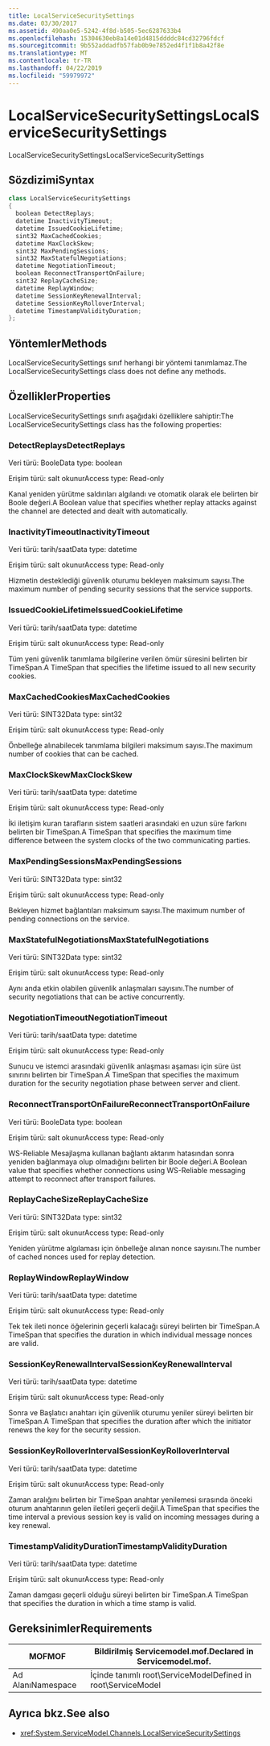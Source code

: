 ```yaml
---
title: LocalServiceSecuritySettings
ms.date: 03/30/2017
ms.assetid: 490aa0e5-5242-4f8d-b505-5ec6287633b4
ms.openlocfilehash: 15304630eb8a14e01d4815ddddc84cd32796fdcf
ms.sourcegitcommit: 9b552addadfb57fab0b9e7852ed4f1f1b8a42f8e
ms.translationtype: MT
ms.contentlocale: tr-TR
ms.lasthandoff: 04/22/2019
ms.locfileid: "59979972"
---
```

# <a name="localservicesecuritysettings"></a><span data-ttu-id="60ac4-102">LocalServiceSecuritySettings</span><span class="sxs-lookup"><span data-stu-id="60ac4-102">LocalServiceSecuritySettings</span></span>
<span data-ttu-id="60ac4-103">LocalServiceSecuritySettings</span><span class="sxs-lookup"><span data-stu-id="60ac4-103">LocalServiceSecuritySettings</span></span>  
  
## <a name="syntax"></a><span data-ttu-id="60ac4-104">Sözdizimi</span><span class="sxs-lookup"><span data-stu-id="60ac4-104">Syntax</span></span>  
  
```csharp
class LocalServiceSecuritySettings  
{  
  boolean DetectReplays;  
  datetime InactivityTimeout;  
  datetime IssuedCookieLifetime;  
  sint32 MaxCachedCookies;  
  datetime MaxClockSkew;  
  sint32 MaxPendingSessions;  
  sint32 MaxStatefulNegotiations;  
  datetime NegotiationTimeout;  
  boolean ReconnectTransportOnFailure;  
  sint32 ReplayCacheSize;  
  datetime ReplayWindow;  
  datetime SessionKeyRenewalInterval;  
  datetime SessionKeyRolloverInterval;  
  datetime TimestampValidityDuration;  
};  
```  
  
## <a name="methods"></a><span data-ttu-id="60ac4-105">Yöntemler</span><span class="sxs-lookup"><span data-stu-id="60ac4-105">Methods</span></span>  
 <span data-ttu-id="60ac4-106">LocalServiceSecuritySettings sınıf herhangi bir yöntemi tanımlamaz.</span><span class="sxs-lookup"><span data-stu-id="60ac4-106">The LocalServiceSecuritySettings class does not define any methods.</span></span>  
  
## <a name="properties"></a><span data-ttu-id="60ac4-107">Özellikler</span><span class="sxs-lookup"><span data-stu-id="60ac4-107">Properties</span></span>  
 <span data-ttu-id="60ac4-108">LocalServiceSecuritySettings sınıfı aşağıdaki özelliklere sahiptir:</span><span class="sxs-lookup"><span data-stu-id="60ac4-108">The LocalServiceSecuritySettings class has the following properties:</span></span>  
  
### <a name="detectreplays"></a><span data-ttu-id="60ac4-109">DetectReplays</span><span class="sxs-lookup"><span data-stu-id="60ac4-109">DetectReplays</span></span>  
 <span data-ttu-id="60ac4-110">Veri türü: Boole</span><span class="sxs-lookup"><span data-stu-id="60ac4-110">Data type: boolean</span></span>  
  
 <span data-ttu-id="60ac4-111">Erişim türü: salt okunur</span><span class="sxs-lookup"><span data-stu-id="60ac4-111">Access type: Read-only</span></span>  
  
 <span data-ttu-id="60ac4-112">Kanal yeniden yürütme saldırıları algılandı ve otomatik olarak ele belirten bir Boole değeri.</span><span class="sxs-lookup"><span data-stu-id="60ac4-112">A Boolean value that specifies whether replay attacks against the channel are detected and dealt with automatically.</span></span>  
  
### <a name="inactivitytimeout"></a><span data-ttu-id="60ac4-113">InactivityTimeout</span><span class="sxs-lookup"><span data-stu-id="60ac4-113">InactivityTimeout</span></span>  
 <span data-ttu-id="60ac4-114">Veri türü: tarih/saat</span><span class="sxs-lookup"><span data-stu-id="60ac4-114">Data type: datetime</span></span>  
  
 <span data-ttu-id="60ac4-115">Erişim türü: salt okunur</span><span class="sxs-lookup"><span data-stu-id="60ac4-115">Access type: Read-only</span></span>  
  
 <span data-ttu-id="60ac4-116">Hizmetin desteklediği güvenlik oturumu bekleyen maksimum sayısı.</span><span class="sxs-lookup"><span data-stu-id="60ac4-116">The maximum number of pending security sessions that the service supports.</span></span>  
  
### <a name="issuedcookielifetime"></a><span data-ttu-id="60ac4-117">IssuedCookieLifetime</span><span class="sxs-lookup"><span data-stu-id="60ac4-117">IssuedCookieLifetime</span></span>  
 <span data-ttu-id="60ac4-118">Veri türü: tarih/saat</span><span class="sxs-lookup"><span data-stu-id="60ac4-118">Data type: datetime</span></span>  
  
 <span data-ttu-id="60ac4-119">Erişim türü: salt okunur</span><span class="sxs-lookup"><span data-stu-id="60ac4-119">Access type: Read-only</span></span>  
  
 <span data-ttu-id="60ac4-120">Tüm yeni güvenlik tanımlama bilgilerine verilen ömür süresini belirten bir TimeSpan.</span><span class="sxs-lookup"><span data-stu-id="60ac4-120">A TimeSpan that specifies the lifetime issued to all new security cookies.</span></span>  
  
### <a name="maxcachedcookies"></a><span data-ttu-id="60ac4-121">MaxCachedCookies</span><span class="sxs-lookup"><span data-stu-id="60ac4-121">MaxCachedCookies</span></span>  
 <span data-ttu-id="60ac4-122">Veri türü: SINT32</span><span class="sxs-lookup"><span data-stu-id="60ac4-122">Data type: sint32</span></span>  
  
 <span data-ttu-id="60ac4-123">Erişim türü: salt okunur</span><span class="sxs-lookup"><span data-stu-id="60ac4-123">Access type: Read-only</span></span>  
  
 <span data-ttu-id="60ac4-124">Önbelleğe alınabilecek tanımlama bilgileri maksimum sayısı.</span><span class="sxs-lookup"><span data-stu-id="60ac4-124">The maximum number of cookies that can be cached.</span></span>  
  
### <a name="maxclockskew"></a><span data-ttu-id="60ac4-125">MaxClockSkew</span><span class="sxs-lookup"><span data-stu-id="60ac4-125">MaxClockSkew</span></span>  
 <span data-ttu-id="60ac4-126">Veri türü: tarih/saat</span><span class="sxs-lookup"><span data-stu-id="60ac4-126">Data type: datetime</span></span>  
  
 <span data-ttu-id="60ac4-127">Erişim türü: salt okunur</span><span class="sxs-lookup"><span data-stu-id="60ac4-127">Access type: Read-only</span></span>  
  
 <span data-ttu-id="60ac4-128">İki iletişim kuran tarafların sistem saatleri arasındaki en uzun süre farkını belirten bir TimeSpan.</span><span class="sxs-lookup"><span data-stu-id="60ac4-128">A TimeSpan that specifies the maximum time difference between the system clocks of the two communicating parties.</span></span>  
  
### <a name="maxpendingsessions"></a><span data-ttu-id="60ac4-129">MaxPendingSessions</span><span class="sxs-lookup"><span data-stu-id="60ac4-129">MaxPendingSessions</span></span>  
 <span data-ttu-id="60ac4-130">Veri türü: SINT32</span><span class="sxs-lookup"><span data-stu-id="60ac4-130">Data type: sint32</span></span>  
  
 <span data-ttu-id="60ac4-131">Erişim türü: salt okunur</span><span class="sxs-lookup"><span data-stu-id="60ac4-131">Access type: Read-only</span></span>  
  
 <span data-ttu-id="60ac4-132">Bekleyen hizmet bağlantıları maksimum sayısı.</span><span class="sxs-lookup"><span data-stu-id="60ac4-132">The maximum number of pending connections on the service.</span></span>  
  
### <a name="maxstatefulnegotiations"></a><span data-ttu-id="60ac4-133">MaxStatefulNegotiations</span><span class="sxs-lookup"><span data-stu-id="60ac4-133">MaxStatefulNegotiations</span></span>  
 <span data-ttu-id="60ac4-134">Veri türü: SINT32</span><span class="sxs-lookup"><span data-stu-id="60ac4-134">Data type: sint32</span></span>  
  
 <span data-ttu-id="60ac4-135">Erişim türü: salt okunur</span><span class="sxs-lookup"><span data-stu-id="60ac4-135">Access type: Read-only</span></span>  
  
 <span data-ttu-id="60ac4-136">Aynı anda etkin olabilen güvenlik anlaşmaları sayısını.</span><span class="sxs-lookup"><span data-stu-id="60ac4-136">The number of security negotiations that can be active concurrently.</span></span>  
  
### <a name="negotiationtimeout"></a><span data-ttu-id="60ac4-137">NegotiationTimeout</span><span class="sxs-lookup"><span data-stu-id="60ac4-137">NegotiationTimeout</span></span>  
 <span data-ttu-id="60ac4-138">Veri türü: tarih/saat</span><span class="sxs-lookup"><span data-stu-id="60ac4-138">Data type: datetime</span></span>  
  
 <span data-ttu-id="60ac4-139">Erişim türü: salt okunur</span><span class="sxs-lookup"><span data-stu-id="60ac4-139">Access type: Read-only</span></span>  
  
 <span data-ttu-id="60ac4-140">Sunucu ve istemci arasındaki güvenlik anlaşması aşaması için süre üst sınırını belirten bir TimeSpan.</span><span class="sxs-lookup"><span data-stu-id="60ac4-140">A TimeSpan that specifies the maximum duration for the security negotiation phase between server and client.</span></span>  
  
### <a name="reconnecttransportonfailure"></a><span data-ttu-id="60ac4-141">ReconnectTransportOnFailure</span><span class="sxs-lookup"><span data-stu-id="60ac4-141">ReconnectTransportOnFailure</span></span>  
 <span data-ttu-id="60ac4-142">Veri türü: Boole</span><span class="sxs-lookup"><span data-stu-id="60ac4-142">Data type: boolean</span></span>  
  
 <span data-ttu-id="60ac4-143">Erişim türü: salt okunur</span><span class="sxs-lookup"><span data-stu-id="60ac4-143">Access type: Read-only</span></span>  
  
 <span data-ttu-id="60ac4-144">WS-Reliable Mesajlaşma kullanan bağlantı aktarım hatasından sonra yeniden bağlanmaya olup olmadığını belirten bir Boole değeri.</span><span class="sxs-lookup"><span data-stu-id="60ac4-144">A Boolean value that specifies whether connections using WS-Reliable messaging attempt to reconnect after transport failures.</span></span>  
  
### <a name="replaycachesize"></a><span data-ttu-id="60ac4-145">ReplayCacheSize</span><span class="sxs-lookup"><span data-stu-id="60ac4-145">ReplayCacheSize</span></span>  
 <span data-ttu-id="60ac4-146">Veri türü: SINT32</span><span class="sxs-lookup"><span data-stu-id="60ac4-146">Data type: sint32</span></span>  
  
 <span data-ttu-id="60ac4-147">Erişim türü: salt okunur</span><span class="sxs-lookup"><span data-stu-id="60ac4-147">Access type: Read-only</span></span>  
  
 <span data-ttu-id="60ac4-148">Yeniden yürütme algılaması için önbelleğe alınan nonce sayısını.</span><span class="sxs-lookup"><span data-stu-id="60ac4-148">The number of cached nonces used for replay detection.</span></span>  
  
### <a name="replaywindow"></a><span data-ttu-id="60ac4-149">ReplayWindow</span><span class="sxs-lookup"><span data-stu-id="60ac4-149">ReplayWindow</span></span>  
 <span data-ttu-id="60ac4-150">Veri türü: tarih/saat</span><span class="sxs-lookup"><span data-stu-id="60ac4-150">Data type: datetime</span></span>  
  
 <span data-ttu-id="60ac4-151">Erişim türü: salt okunur</span><span class="sxs-lookup"><span data-stu-id="60ac4-151">Access type: Read-only</span></span>  
  
 <span data-ttu-id="60ac4-152">Tek tek ileti nonce öğelerinin geçerli kalacağı süreyi belirten bir TimeSpan.</span><span class="sxs-lookup"><span data-stu-id="60ac4-152">A TimeSpan that specifies the duration in which individual message nonces are valid.</span></span>  
  
### <a name="sessionkeyrenewalinterval"></a><span data-ttu-id="60ac4-153">SessionKeyRenewalInterval</span><span class="sxs-lookup"><span data-stu-id="60ac4-153">SessionKeyRenewalInterval</span></span>  
 <span data-ttu-id="60ac4-154">Veri türü: tarih/saat</span><span class="sxs-lookup"><span data-stu-id="60ac4-154">Data type: datetime</span></span>  
  
 <span data-ttu-id="60ac4-155">Erişim türü: salt okunur</span><span class="sxs-lookup"><span data-stu-id="60ac4-155">Access type: Read-only</span></span>  
  
 <span data-ttu-id="60ac4-156">Sonra ve Başlatıcı anahtarı için güvenlik oturumu yeniler süreyi belirten bir TimeSpan.</span><span class="sxs-lookup"><span data-stu-id="60ac4-156">A TimeSpan that specifies the duration after which the initiator renews the key for the security session.</span></span>  
  
### <a name="sessionkeyrolloverinterval"></a><span data-ttu-id="60ac4-157">SessionKeyRolloverInterval</span><span class="sxs-lookup"><span data-stu-id="60ac4-157">SessionKeyRolloverInterval</span></span>  
 <span data-ttu-id="60ac4-158">Veri türü: tarih/saat</span><span class="sxs-lookup"><span data-stu-id="60ac4-158">Data type: datetime</span></span>  
  
 <span data-ttu-id="60ac4-159">Erişim türü: salt okunur</span><span class="sxs-lookup"><span data-stu-id="60ac4-159">Access type: Read-only</span></span>  
  
 <span data-ttu-id="60ac4-160">Zaman aralığını belirten bir TimeSpan anahtar yenilemesi sırasında önceki oturum anahtarının gelen iletileri geçerli değil.</span><span class="sxs-lookup"><span data-stu-id="60ac4-160">A TimeSpan that specifies the time interval a previous session key is valid on incoming messages during a key renewal.</span></span>  
  
### <a name="timestampvalidityduration"></a><span data-ttu-id="60ac4-161">TimestampValidityDuration</span><span class="sxs-lookup"><span data-stu-id="60ac4-161">TimestampValidityDuration</span></span>  
 <span data-ttu-id="60ac4-162">Veri türü: tarih/saat</span><span class="sxs-lookup"><span data-stu-id="60ac4-162">Data type: datetime</span></span>  
  
 <span data-ttu-id="60ac4-163">Erişim türü: salt okunur</span><span class="sxs-lookup"><span data-stu-id="60ac4-163">Access type: Read-only</span></span>  
  
 <span data-ttu-id="60ac4-164">Zaman damgası geçerli olduğu süreyi belirten bir TimeSpan.</span><span class="sxs-lookup"><span data-stu-id="60ac4-164">A TimeSpan that specifies the duration in which a time stamp is valid.</span></span>  
  
## <a name="requirements"></a><span data-ttu-id="60ac4-165">Gereksinimler</span><span class="sxs-lookup"><span data-stu-id="60ac4-165">Requirements</span></span>  
  
|<span data-ttu-id="60ac4-166">MOF</span><span class="sxs-lookup"><span data-stu-id="60ac4-166">MOF</span></span>|<span data-ttu-id="60ac4-167">Bildirilmiş Servicemodel.mof.</span><span class="sxs-lookup"><span data-stu-id="60ac4-167">Declared in Servicemodel.mof.</span></span>|  
|---------|-----------------------------------|  
|<span data-ttu-id="60ac4-168">Ad Alanı</span><span class="sxs-lookup"><span data-stu-id="60ac4-168">Namespace</span></span>|<span data-ttu-id="60ac4-169">İçinde tanımlı root\ServiceModel</span><span class="sxs-lookup"><span data-stu-id="60ac4-169">Defined in root\ServiceModel</span></span>|  
  
## <a name="see-also"></a><span data-ttu-id="60ac4-170">Ayrıca bkz.</span><span class="sxs-lookup"><span data-stu-id="60ac4-170">See also</span></span>

- <xref:System.ServiceModel.Channels.LocalServiceSecuritySettings>
